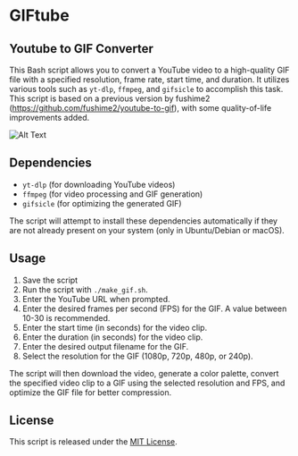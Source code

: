 # GIFtube
## Youtube to GIF Converter

This Bash script allows you to convert a YouTube video to a high-quality GIF file with a specified resolution, frame rate, start time, and duration. It utilizes various tools such as `yt-dlp`, `ffmpeg`, and `gifsicle` to accomplish this task. This script is based on a previous version by fushime2 (https://github.com/fushime2/youtube-to-gif), with some quality-of-life improvements added.

![Alt Text](https://i.postimg.cc/2yV1H0rv/out.gif)

## Dependencies

- `yt-dlp` (for downloading YouTube videos)
- `ffmpeg` (for video processing and GIF generation)
- `gifsicle` (for optimizing the generated GIF)

The script will attempt to install these dependencies automatically if they are not already present on your system (only in Ubuntu/Debian or macOS).

## Usage

1. Save the script 
2. Run the script with `./make_gif.sh`.
3. Enter the YouTube URL when prompted.
4. Enter the desired frames per second (FPS) for the GIF. A value between 10-30 is recommended.
5. Enter the start time (in seconds) for the video clip.
6. Enter the duration (in seconds) for the video clip.
7. Enter the desired output filename for the GIF.
8. Select the resolution for the GIF (1080p, 720p, 480p, or 240p).

The script will then download the video, generate a color palette, convert the specified video clip to a GIF using the selected resolution and FPS, and optimize the GIF file for better compression.

## License

This script is released under the [MIT License](https://opensource.org/licenses/MIT).
